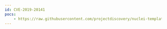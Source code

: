 ```yaml
---
id: CVE-2019-20141
pocs:
    - https://raw.githubusercontent.com/projectdiscovery/nuclei-templates/master/cves/CVE-2019-20141.yaml
---
```

